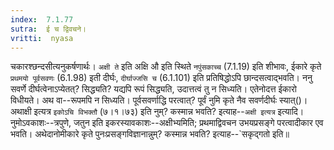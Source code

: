 ```yaml
---
index:  7.1.77
sutra:  ई च द्विवचने।
vritti:  nyasa
---
```


चकारश्छन्दसीत्यनुकर्षणार्थः। `अक्षी ते` इति अक्षि औ इति स्थिते `नपुंसकाच्च` (7.1.19) इति शीभावः, ईकारे कृते `प्रथमयो पूर्वसवणः` (6.1.98) इती दीर्घः, `दीर्घाज्जसि च` (6.1.101) इति प्रतिषिद्धोऽपि छान्दसत्वाद्भवति। ननु सवर्णे दीर्घत्वेनाऽप्येतत्? सिद्ध्यति? यद्यपि रूपं सिद्ध्यति, उदात्तत्वं तु न सिध्यति। एतेनोदत्त ईकारो विधीयते। अथ वा--रूपमपि न सिध्यति। पूर्वसवर्णाद्धि परत्वात्? पूर्वं नुमि कृते नैव सवर्णदीर्घः स्यात्()। अथाक्षी इत्यत्र `इकोऽचि विभक्तौ` (७।१।७३) इति नुम्? कस्मान्न भवति? इत्याह--`अक्षी इत्यत्र` इत्यादि। नुमोऽवकाशः--त्रपुणे, जतुन इति इकरस्यावकाशः--अक्षीभ्यमिति; प्रथमाद्विवचन उभयप्रसङ्गे परत्वादीकार एव भवति। अथेदानोमीकारे कृते पुनःप्रसङ्गविज्ञानान्नुम्? कस्मान्न भवति? इत्याह--`सकृद्गतो इति॥
